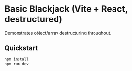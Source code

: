 # Basic Blackjack (Vite + React, destructured)
Demonstrates object/array destructuring throughout.

## Quickstart
```bash
npm install
npm run dev
```
